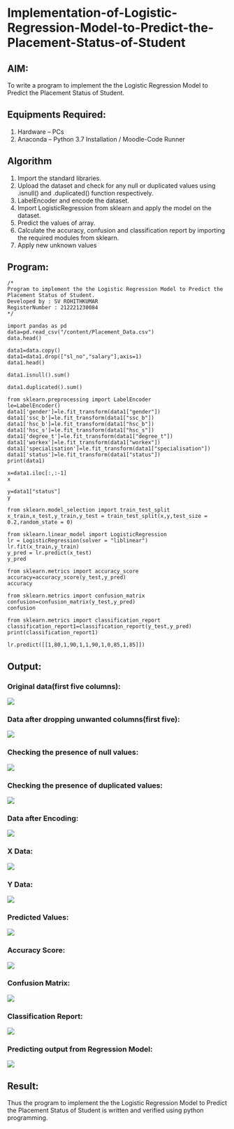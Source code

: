 # Implementation-of-Logistic-Regression-Model-to-Predict-the-Placement-Status-of-Student

## AIM:
To write a program to implement the the Logistic Regression Model to Predict the Placement Status of Student.

## Equipments Required:
1. Hardware – PCs
2. Anaconda – Python 3.7 Installation / Moodle-Code Runner

## Algorithm
1. Import the standard libraries.
2. Upload the dataset and check for any null or duplicated values using .isnull() and .duplicated() function respectively.
3.  LabelEncoder and encode the dataset.
4. Import LogisticRegression from sklearn and apply the model on the dataset.
5. Predict the values of array.
6. Calculate the accuracy, confusion and classification report by importing the required modules from sklearn.
7. Apply new unknown values

## Program:
```
/*
Program to implement the the Logistic Regression Model to Predict the Placement Status of Student.
Developed by : SV ROHITHKUMAR
RegisterNumber : 212221230084
*/

import pandas as pd
data=pd.read_csv("/content/Placement_Data.csv")
data.head()

data1=data.copy()
data1=data1.drop(["sl_no","salary"],axis=1)
data1.head()

data1.isnull().sum()

data1.duplicated().sum()

from sklearn.preprocessing import LabelEncoder
le=LabelEncoder()
data1['gender']=le.fit_transform(data1["gender"])
data1['ssc_b']=le.fit_transform(data1["ssc_b"])
data1['hsc_b']=le.fit_transform(data1["hsc_b"])
data1['hsc_s']=le.fit_transform(data1["hsc_s"])
data1['degree_t']=le.fit_transform(data1["degree_t"])
data1['workex']=le.fit_transform(data1["workex"])
data1['specialisation']=le.fit_transform(data1["specialisation"])
data1['status']=le.fit_transform(data1["status"])
print(data1)

x=data1.iloc[:,:-1]
x

y=data1["status"]
y

from sklearn.model_selection import train_test_split
x_train,x_test,y_train,y_test = train_test_split(x,y,test_size = 0.2,random_state = 0)

from sklearn.linear_model import LogisticRegression
lr = LogisticRegression(solver = "liblinear") 
lr.fit(x_train,y_train)
y_pred = lr.predict(x_test)
y_pred

from sklearn.metrics import accuracy_score
accuracy=accuracy_score(y_test,y_pred)
accuracy

from sklearn.metrics import confusion_matrix
confusion=confusion_matrix(y_test,y_pred)
confusion

from sklearn.metrics import classification_report
classification_report1=classification_report(y_test,y_pred)
print(classification_report1)

lr.predict([[1,80,1,90,1,1,90,1,0,85,1,85]])

```

## Output:
### Original data(first five columns):
![](output1.png)

### Data after dropping unwanted columns(first five):
![](output2.png)

### Checking the presence of null values:
![](output3.png)

### Checking the presence of duplicated values:
![](output4.jpg)

### Data after Encoding:
![](output5.jpg)

### X Data:
![](output6.jpg)

### Y Data:
![](output7.jpg)

### Predicted Values:
![](output8.jpg)

### Accuracy Score:
![](output9.jpg)

### Confusion Matrix:
![](output10.jpg)

### Classification Report:
![](output11.jpg)

### Predicting output from Regression Model:
![](output12.jpg)


## Result:
Thus the program to implement the the Logistic Regression Model to Predict the Placement Status of Student is written and verified using python programming.
